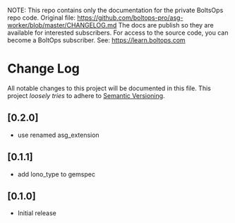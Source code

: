<!-- note marker start -->
NOTE: This repo contains only the documentation for the private BoltsOps repo code.
Original file: https://github.com/boltops-pro/asg-worker/blob/master/CHANGELOG.md
The docs are publish so they are available for interested subscribers.
For access to the source code, you can become a BoltOps subscriber.
See: https://learn.boltops.com

<!-- note marker end -->

# Change Log

All notable changes to this project will be documented in this file.
This project *loosely tries* to adhere to [Semantic Versioning](http://semver.org/).

## [0.2.0]
- use renamed asg_extension

## [0.1.1]
- add lono_type to gemspec

## [0.1.0]
- Initial release
